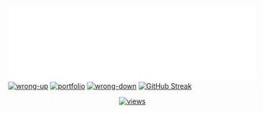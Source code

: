 [![intro](./images/intro.svg)](./links/intro.md)
[![wrong-up](https://readme-typing-svg.demolab.com?font=PotnyiStudentScript&size=65&duration=3000&pause=2000&color=404E65&background=D0E2FE&center=true&vCenter=true&width=1000&height=130&lines=%E2%9B%8F+%E2%9B%8F+%E2%9B%8F;%E2%86%93+%E2%86%93+%E2%86%93)](./links/wrong-up.md)
[![portfolio](https://readme-typing-svg.demolab.com?font=PotnyiStudentScript&size=65&duration=3000&pause=2000&color=404E65&background=D0E2FE&center=true&vCenter=true&width=1000&height=130&lines=%D0%98%D1%89%D1%83+%D1%80%D0%B0%D0%B1%D0%BE%D1%82%D1%83+;%D0%9C%D0%BE%D0%B8+%D0%BF%D1%80%D0%BE%D0%B5%D0%BA%D1%82%D1%8B+%D1%82%D1%83%D1%82)](https://xn--80aag0apnud.xn--p1ai/projects.html) 
[![wrong-down](https://readme-typing-svg.demolab.com?font=PotnyiStudentScript&size=65&duration=3000&pause=2000&color=404E65&background=D0E2FE&center=true&vCenter=true&width=1000&height=130&lines=%E2%9B%8F+%E2%9B%8F+%E2%9B%8F;%E2%86%91+%E2%86%91+%E2%86%91)](./links/wrong-down.md)
[![GitHub Streak](https://streak-stats.demolab.com?user=ATaimasov&theme=date-night&hide_border=true&border_radius=0&card_width=1000&stroke=404E65&dates=4D5D64&fire=519393&currStreakNum=74958B&sideNums=957F6E&ring=5FC3C8&currStreakLabel=404E65&border=404E65&sideLabels=404E65&excludeDaysLabel=404E65&background=D0E2FE)](./links/stats.md)
<div align="center"> <a href="https://github.com/ATaimasov/ATaimasov/blob/main/links/intro.md"><img alt="views" title="GitHub profile views" width="300" src="https://php.xn--80aag0apnud.xn--p1ai/views.php"></a> </div> 
<!-- 
using in README
1. typing text 
https://git.io/typing-svg
2. contribution streak-stats
https://git.io/streak-stats 
3. profile views
https://github.com/DenverCoder1/Simple-View-Counter
-->